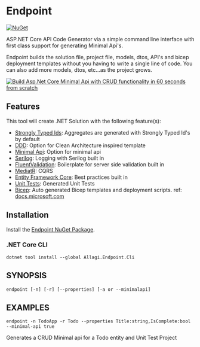 # Endpoint
[![NuGet](https://buildstats.info/nuget/Allagi.Endpoint.Cli?includePreReleases=true)](http://www.nuget.org/packages/Allagi.Endpoint.Cli "Download Allagi.Endpoint.Cli from NuGet")

ASP.NET Core API Code Generator via a simple command line interface with first class support for generating Minimal Api's.

Endpoint builds the solution file, project file, models, dtos, API's and bicep deployment templates without you having to write a single line of code. You can also add more models, dtos, etc...as the project grows.


[![Build Asp.Net Core Minimal Api with CRUD functionality in 60 seconds from scratch](https://img.youtube.com/vi/whNVtybidcI/0.jpg)](https://www.youtube.com/watch?v=whNVtybidcI)

## Features

This tool will create .NET Solution with the following feature(s):

* [Strongly Typed Ids](https://github.com/andrewlock/StronglyTypedId): Aggregates are generated with Strongly Typed Id's by default
* [DDD](https://github.com/QuinntyneBrown/Endpoint): Option for Clean Architecture inspired template
* [Minimal Api](https://github.com/QuinntyneBrown/Endpoint): Option for minimal api
* [Serilog](https://github.com/QuinntyneBrown/Endpoint): Logging with Serilog built in
* [FluentValidation](https://github.com/QuinntyneBrown/Endpoint): Boilerplate for server side validation built in
* [MediatR](https://github.com/QuinntyneBrown/Endpoint): CQRS
* [Entity Framework Core](https://github.com/QuinntyneBrown/Endpoint): Best practices built in
* [Unit Tests](https://github.com/QuinntyneBrown/Endpoint): Generated Unit Tests
* [Bicep](https://github.com/Azure/bicep): Auto generated Bicep templates and deployment scripts. ref: [docs.microsoft.com](https://docs.microsoft.com/en-us/azure/azure-resource-manager/bicep/overview?tabs=bicep)


## Installation

Install the [Endpoint NuGet Package](https://www.nuget.org/packages/Allagi.Endpoint.Cli).


### .NET Core CLI

```
dotnet tool install --global Allagi.Endpoint.Cli
```
## SYNOPSIS

```
endpoint [-n] [-r] [--properties] [-a or --minimalapi]
```

## EXAMPLES

```
endpoint -n TodoApp -r Todo --properties Title:string,IsComplete:bool --minimal-api true
```

Generates a CRUD Minimal api for a Todo entity and Unit Test Project
